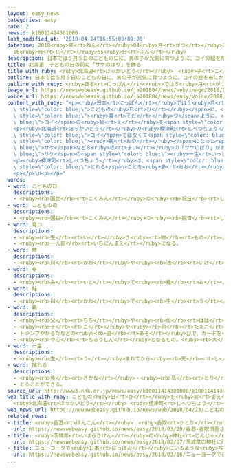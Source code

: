 ```yaml
---
layout: easy_news
categories: easy
cate: 2
newsid: k10011414301000
last_modified_at: '2018-04-24T16:55:00+09:00'
datetime: 2018<ruby>年<rt>ねん</rt></ruby>04<ruby>月<rt>がつ</rt></ruby>24<ruby>日<rt>にち</rt></ruby>
  16<ruby>時<rt>じ</rt></ruby>55<ruby>分<rt>ふん</rt></ruby>
description: 日本では５月５日のこどもの日に、男の子が元気に育つように、コイの絵を布にかいた「こいのぼり」を飾ります。
title: 北海道　子どもの日の前に「サケのぼり」を飾る
title_with_ruby: <ruby>北海道<rt>ほっかいどう</rt></ruby>　<ruby>子<rt>こ</rt></ruby>どもの<ruby>日<rt>ひ</rt></ruby>の<ruby>前<rt>まえ</rt></ruby>に「サケのぼり」を<ruby>飾<rt>かざ</rt></ruby>る
outline: 日本では５月５日のこどもの日に、男の子が元気に育つように、コイの絵を布にかいた「こいのぼり」を飾ります。
outline_with_ruby: <ruby>日本<rt>にっぽん</rt></ruby>では５<ruby>月<rt>がつ</rt></ruby><ruby>５日<rt>いつか</rt></ruby>のこどもの<ruby>日<rt>ひ</rt></ruby>に、<ruby>男<rt>おとこ</rt></ruby>の<ruby>子<rt>こ</rt></ruby>が<ruby>元気<rt>げんき</rt></ruby>に<ruby>育<rt>そだ</rt></ruby>つように、コイの<ruby>絵<rt>え</rt></ruby>を<ruby>布<rt>ぬの</rt></ruby>にかいた「こいのぼり」を<ruby>飾<rt>かざ</rt></ruby>ります。
image_url: https://newswebeasy.github.io/ja201804/news/web/image/2018/04/23/K10011414301_1804231632_1804231646_01_02.jpg
voice_url: https://newswebeasy.github.io/ja201804/news/easy/voice/2018/04/24/k10011414301000.mp4
content_with_ruby: "<p><ruby>日本<rt>にっぽん</rt></ruby>では５<ruby>月<rt>がつ</rt></ruby><ruby>５日<rt>いつか</rt></ruby>の<span\
  \ style=\"color: blue;\">こどもの<ruby>日<rt>ひ</rt></ruby></span>に、<ruby>男<rt>おとこ</rt></ruby>の<ruby>子<rt>こ</rt></ruby>が<ruby>元気<rt>げんき</rt></ruby>に<span\
  \ style=\"color: blue;\"><ruby>育<rt>そだ</rt></ruby>つ</span>ように、<span style=\"color:\
  \ blue;\">コイ</span>の<ruby>絵<rt>え</rt></ruby>を<span style=\"color: blue;\"><ruby>布<rt>ぬの</rt></ruby></span>にかいた「こいのぼり」を<ruby>飾<rt>かざ</rt></ruby>ります。</p>\n\
  <p><ruby>北海道<rt>ほっかいどう</rt></ruby>の<ruby>標津町<rt>しべつちょう</rt></ruby>は<ruby>今年<rt>ことし</rt></ruby>、<span\
  \ style=\"color: blue;\">コイ</span>ではなくて<span style=\"color: blue;\">サケ</span>の<ruby>絵<rt>え</rt></ruby>をかいた「サケのぼり」を<ruby>飾<rt>かざ</rt></ruby>りました。<ruby>卵<rt>たまご</rt></ruby>や<span\
  \ style=\"color: blue;\"><ruby>親<rt>おや</rt></ruby></span>になった<span style=\"color:\
  \ blue;\">サケ</span>など８<ruby>枚<rt>まい</rt></ruby>の「サケのぼり」があって、<span style=\"color:\
  \ blue;\">サケ</span>の<span style=\"color: blue;\"><ruby>一生<rt>いっしょう</rt></ruby></span>がわかるようになっています。</p>\n\
  <p><ruby>標津町<rt>しべつちょう</rt></ruby>は、<span style=\"color: blue;\">サケ</span>がたくさん<span\
  \ style=\"color: blue;\">とれる</span>ことを<ruby>多<rt>おお</rt></ruby>くの<ruby>人<rt>ひと</rt></ruby>に<ruby>知<rt>し</rt></ruby>ってもらうために「サケのぼり」を<ruby>作<rt>つく</rt></ruby>りました。「サケのぼり」は<ruby>来月<rt>らいげつ</rt></ruby><ruby>６日<rt>むいか</rt></ruby>まで、<ruby>標津町<rt>しべつちょう</rt></ruby>にある「<ruby>標津<rt>しべつ</rt></ruby>サーモン<ruby>科学館<rt>かがくかん</rt></ruby>」の<ruby>外<rt>そと</rt></ruby>に<ruby>飾<rt>かざ</rt></ruby>ってあります。</p>\n\
  <p></p>\n<p></p>"
words:
- word: こどもの日
  descriptions:
  - <ruby><rb>国民</rb><rt>こくみん</rt></ruby>の<ruby><rb>祝日</rb><rt>しゅくじつ</rt></ruby>の<ruby><rb>一</rb><rt>ひと</rt></ruby>つ。<ruby><rb>五月五日</rb><rt>ごがついつか</rt></ruby>。<ruby><rb>子</rb><rt>こ</rt></ruby>どもの<ruby><rb>幸福</rb><rt>こうふく</rt></ruby>を<ruby><rb>願</rb><rt>ねが</rt></ruby>い、<ruby><rb>成長</rb><rt>せいちょう</rt></ruby>を<ruby><rb>祝</rb><rt>いわ</rt></ruby>う<ruby><rb>日</rb><rt>ひ</rt></ruby>。<ruby><rb>端午</rb><rt>たんご</rt></ruby>の<ruby><rb>節句</rb><rt>せっく</rt></ruby>にあたる。
- word: こどもの日
  descriptions:
  - <ruby><rb>国民</rb><rt>こくみん</rt></ruby>の<ruby><rb>祝日</rb><rt>しゅくじつ</rt></ruby>の<ruby><rb>一</rb><rt>ひと</rt></ruby>つ。<ruby><rb>五月五日</rb><rt>ごがついつか</rt></ruby>。<ruby><rb>子</rb><rt>こ</rt></ruby>どもの<ruby><rb>幸福</rb><rt>こうふく</rt></ruby>を<ruby><rb>願</rb><rt>ねが</rt></ruby>い、<ruby><rb>成長</rb><rt>せいちょう</rt></ruby>を<ruby><rb>祝</rb><rt>いわ</rt></ruby>う<ruby><rb>日</rb><rt>ひ</rt></ruby>。<ruby><rb>端午</rb><rt>たんご</rt></ruby>の<ruby><rb>節句</rb><rt>せっく</rt></ruby>にあたる。
- word: 育つ
  descriptions:
  - <ruby><rb>生</rb><rt>い</rt></ruby>き<ruby><rb>物</rb><rt>もの</rt></ruby>が、<ruby><rb>大</rb><rt>おお</rt></ruby>きくなる。
  - <ruby><rb>一人前</rb><rt>いちにんまえ</rt></ruby>になる。
- word: 鯉
  descriptions:
  - <ruby><rb>川</rb><rt>かわ</rt></ruby>や<ruby><rb>池</rb><rt>いけ</rt></ruby>などにすむ<ruby><rb>魚</rb><rt>さかな</rt></ruby>。<ruby><rb>口</rb><rt>くち</rt></ruby>に<ruby><rb>四本</rb><rt>よんほん</rt></ruby>のひげがある。<ruby><rb>見</rb><rt>み</rt></ruby>て<ruby><rb>楽</rb><rt>たの</rt></ruby>しむヒゴイ・ニシキゴイや、<ruby><rb>食用</rb><rt>しょくよう</rt></ruby>にするマゴイなどがいる。
- word: 布
  descriptions:
  - <ruby><rb>糸</rb><rt>いと</rt></ruby>で<ruby><rb>織</rb><rt>お</rt></ruby>った<ruby><rb>物</rb><rt>もの</rt></ruby>。<ruby><rb>織物</rb><rt>おりもの</rt></ruby>。きれ。
- word: 鮭
  descriptions:
  - <ruby><rb>川</rb><rt>かわ</rt></ruby>で<ruby><rb>生</rb><rt>う</rt></ruby>まれ、<ruby><rb>海</rb><rt>うみ</rt></ruby>に<ruby><rb>下</rb><rt>くだ</rt></ruby>って<ruby><rb>育</rb><rt>そだ</rt></ruby>ち、<ruby><rb>寒流</rb><rt>かんりゅう</rt></ruby>にすむ<ruby><rb>魚</rb><rt>さかな</rt></ruby>。<ruby><rb>四</rb><rt>し</rt></ruby>、<ruby><rb>五</rb><rt>ご</rt></ruby><ruby><rb>年</rb><rt>ねん</rt></ruby>たつと、<ruby><rb>秋</rb><rt>あき</rt></ruby>、<ruby><rb>生</rb><rt>う</rt></ruby>まれた<ruby><rb>川</rb><rt>かわ</rt></ruby>をさかのぼって<ruby><rb>卵</rb><rt>たまご</rt></ruby>を<ruby><rb>産</rb><rt>う</rt></ruby>む。<ruby><rb>身</rb><rt>み</rt></ruby>だけでなく、<ruby><rb>卵</rb><rt>たまご</rt></ruby>も「すじこ」「イクラ」と<ruby><rb>呼</rb><rt>よ</rt></ruby>ばれて<ruby><rb>食用</rb><rt>しょくよう</rt></ruby>にする。シャケ。アキアジ。
- word: 親
  descriptions:
  - <ruby><rb>父</rb><rt>ちち</rt></ruby>や<ruby><rb>母</rb><rt>はは</rt></ruby>。<ruby><rb>両親</rb><rt>りょうしん</rt></ruby>。
  - <ruby><rb>子</rb><rt>こ</rt></ruby>や<ruby><rb>卵</rb><rt>たまご</rt></ruby>をうんだもの。
  - トランプやかるたなどの<ruby><rb>遊</rb><rt>あそ</rt></ruby>びで、カードを<ruby><rb>配</rb><rt>くば</rt></ruby>る<ruby><rb>人</rb><rt>ひと</rt></ruby>。
  - <ruby><rb>中心</rb><rt>ちゅうしん</rt></ruby>となるもの。<ruby><rb>大</rb><rt>おお</rt></ruby>きいもの。
- word: 一生
  descriptions:
  - <ruby><rb>生</rb><rt>う</rt></ruby>まれてから<ruby><rb>死</rb><rt>し</rt></ruby>ぬまで。<ruby><rb>一生涯</rb><rt>いっしょうがい</rt></ruby>。
- word: 捕れる
  descriptions:
  - <ruby><rb>魚</rb><rt>さかな</rt></ruby>・<ruby><rb>鳥</rb><rt>とり</rt></ruby>などが<ruby><rb>得</rb><rt>え</rt></ruby>られる。
  - とることができる。
source_url: http://www3.nhk.or.jp/news/easy/k10011414301000/k10011414301000.html
web_title_with_ruby: こどもの<ruby>日<rt>ひ</rt></ruby>を<ruby>前<rt>まえ</rt></ruby>に「<ruby>サケ<rt>さけ</rt></ruby>のぼり」
  <ruby>北海道<rt>ほっかいどう</rt></ruby> <ruby>標津町<rt>しべつちょう</rt></ruby>
web_news_url: https://newswebeasy.github.io/news/web/2018/04/23/こどもの日を前にサケのぼり-北海道-標津町
related_news:
- title: <ruby>香港<rt>ほんこん</rt></ruby>　<ruby>香取<rt>かとり</rt></ruby><ruby>慎吾<rt>しんご</rt></ruby>さんが<ruby>壁<rt>かべ</rt></ruby>にかいた<ruby>絵<rt>え</rt></ruby>を<ruby>見<rt>み</rt></ruby>せる
  url: https://newswebeasy.github.io/news/easy/2018/03/29/香港-香取慎吾さんが壁にかいた絵を見せる
- title: <ruby>茨城県<rt>いばらきけん</rt></ruby>の<ruby>神社<rt>じんじゃ</rt></ruby>に<ruby>贈<rt>おく</rt></ruby>られた５００<ruby>以上<rt>いじょう</rt></ruby>のひな<ruby>人形<rt>にんぎょう</rt></ruby>を<ruby>飾<rt>かざ</rt></ruby>る
  url: https://newswebeasy.github.io/news/easy/2018/02/07/茨城県の神社に贈られた500以上のひな人形を飾る
- title: ニューヨークで<ruby>日本<rt>にっぽん</rt></ruby>にいるような<ruby>写真<rt>しゃしん</rt></ruby>が<ruby>撮<rt>と</rt></ruby>れるイベント
  url: https://newswebeasy.github.io/news/easy/2018/03/16/ニューヨークで日本にいるような写真が撮れるイベント
...
```

